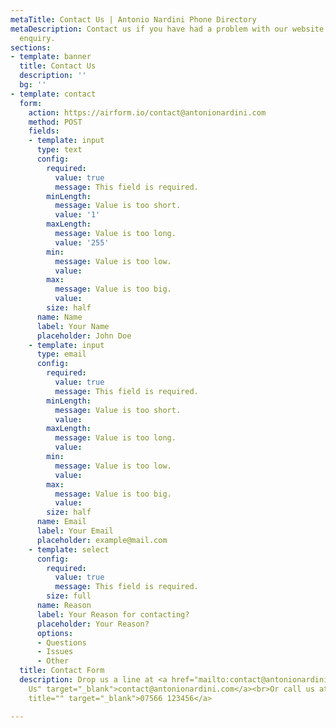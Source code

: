 ```yaml
---
metaTitle: Contact Us | Antonio Nardini Phone Directory
metaDescription: Contact us if you have had a problem with our website or just a general
  enquiry.
sections:
- template: banner
  title: Contact Us
  description: ''
  bg: ''
- template: contact
  form:
    action: https://airform.io/contact@antonionardini.com
    method: POST
    fields:
    - template: input
      type: text
      config:
        required:
          value: true
          message: This field is required.
        minLength:
          message: Value is too short.
          value: '1'
        maxLength:
          message: Value is too long.
          value: '255'
        min:
          message: Value is too low.
          value: 
        max:
          message: Value is too big.
          value: 
        size: half
      name: Name
      label: Your Name
      placeholder: John Doe
    - template: input
      type: email
      config:
        required:
          value: true
          message: This field is required.
        minLength:
          message: Value is too short.
          value: 
        maxLength:
          message: Value is too long.
          value: 
        min:
          message: Value is too low.
          value: 
        max:
          message: Value is too big.
          value: 
        size: half
      name: Email
      label: Your Email
      placeholder: example@mail.com
    - template: select
      config:
        required:
          value: true
          message: This field is required.
        size: full
      name: Reason
      label: Your Reason for contacting?
      placeholder: Your Reason?
      options:
      - Questions
      - Issues
      - Other
  title: Contact Form
  description: Drop us a line at <a href="mailto:contact@antonionardini" title="Email
    Us" target="_blank">contact@antonionardini.com</a><br>Or call us at <a href=""
    title="" target="_blank">07566 123456</a>

---
```

